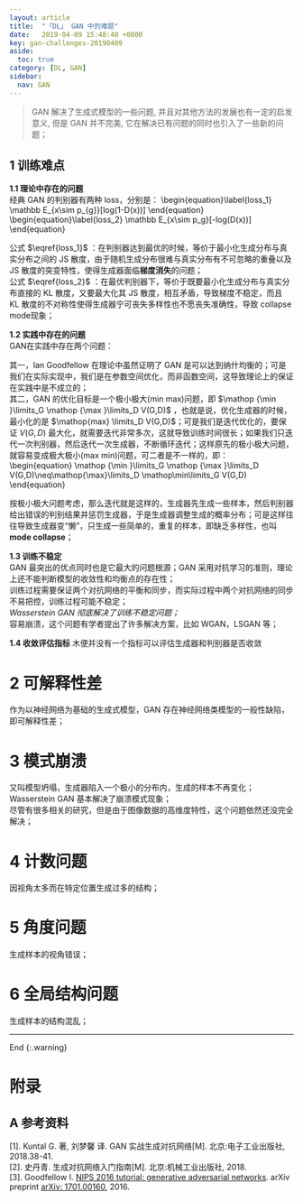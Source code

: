 ```yaml
---
layout: article
title:  "「DL」 GAN 中的难题"
date:   2019-04-09 15:48:40 +0800
key: gan-challenges-20190409
aside:
  toc: true
category: [DL, GAN]
sidebar:
  nav: GAN
---
```


>GAN 解决了生成式模型的一些问题, 并且对其他方法的发展也有一定的启发意义, 但是 GAN 并不完美, 它在解决已有问题的同时也引入了一些新的问题；   

<!--more-->

## 1 训练难点
**1.1 理论中存在的问题**  
经典 GAN 的判别器有两种 loss，分别是：
\begin{equation}\label{loss_1}
\mathbb E_{x\sim p_{g}}[log(1-D(x))]
\end{equation}
 \begin{equation}\label{loss_2}
\mathbb E_{x\sim p_g}[-log(D(x))]
 \end{equation}

公式 $\eqref{loss_1}$ ：在判别器达到最优的时候，等价于最小化生成分布与真实分布之间的 JS 散度，由于随机生成分布很难与真实分布有不可忽略的重叠以及 JS 散度的突变特性，使得生成器面临**梯度消失**的问题；  
公式 $\eqref{loss_2}$ ：在最优判别器下，等价于既要最小化生成分布与真实分布直接的 KL 散度，又要最大化其 JS 散度，相互矛盾，导致梯度不稳定，而且 KL 散度的不对称性使得生成器宁可丧失多样性也不愿丧失准确性，导致 collapse mode现象；  

**1.2 实践中存在的问题**  
GAN在实践中存在两个问题：

其一，Ian Goodfellow 在理论中虽然证明了 GAN 是可以达到纳什均衡的；可是我们在实际实现中，我们是在参数空间优化，而非函数空间，这导致理论上的保证在实践中是不成立的；  
其二，GAN 的优化目标是一个极小极大(min max)问题，即 $\mathop {\min }\limits_G \mathop {\max }\limits_D V(G,D)$ ，也就是说，优化生成器的时候，最小化的是 $\mathop{max} \limits_D V(G,D)$；可是我们是迭代优化的，要保证 $V(G,D)$ 最大化，就需要迭代非常多次，这就导致训练时间很长；如果我们只迭代一次判别器，然后迭代一次生成器，不断循环迭代；这样原先的极小极大问题，就容易变成极大极小(max min)问题，可二者是不一样的，即：  
\begin{equation}
\mathop {\min }\limits_G \mathop {\max }\limits_D V(G,D)\neq\mathop{\max}\limits_D \mathop\min\limits_G V(G,D)
\end{equation}  

按极小极大问题考虑，那么迭代就是这样的，生成器先生成一些样本，然后判别器给出错误的判别结果并惩罚生成器，于是生成器调整生成的概率分布；可是这样往往导致生成器变“懒”，只生成一些简单的，重复的样本，即缺乏多样性，也叫 **mode collapse**；  

**1.3 训练不稳定**  
GAN 最突出的优点同时也是它最大的问题根源；GAN 采用对抗学习的准则，理论上还不能判断模型的收敛性和均衡点的存在性；  
训练过程需要保证两个对抗网络的平衡和同步，而实际过程中两个对抗网络的同步不易把控，训练过程可能不稳定；   
*Wasserstein GAN 彻底解决了训练不稳定问题；*   
容易崩溃，这个问题有学者提出了许多解决方案，比如 WGAN，LSGAN 等；   

**1.4 收敛评估指标**
木便并没有一个指标可以评估生成器和判别器是否收敛   

# 2 可解释性差
作为以神经网络为基础的生成式模型，GAN 存在神经网络类模型的一般性缺陷，即可解释性差；    

# 3 模式崩溃
又叫模型坍塌，生成器陷入一个极小的分布内，生成的样本不再变化；   
Wasserstein GAN 基本解决了崩溃模式现象；   
尽管有很多相关的研究，但是由于图像数据的高维度特性，这个问题依然还没完全解决；   
  

# 4 计数问题
因视角太多而在特定位置生成过多的结构；  

# 5 角度问题
生成样本的视角错误；   

# 6 全局结构问题
生成样本的结构混乱；   


-------------------  
 End
{:.warning}  


# 附录
## A 参考资料
[1]. Kuntal G. 著, 刘梦馨 译. GAN 实战生成对抗网络[M]. 北京:电子工业出版社, 2018.38-41.     
[2]. 史丹青. 生成对抗网络入门指南[M]. 北京:机械工业出版社, 2018.   
[3]. Goodfellow I. [NIPS 2016 tutorial: generative adversarial networks](http://cn.arxiv.org/abs/1701.00160). arXiv preprint [arXiv: 1701.00160](https://arxiv.org/abs/1701.00160), 2016.    

